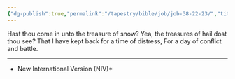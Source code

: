 ```yaml
---
{"dg-publish":true,"permalink":"/tapestry/bible/job/job-38-22-23/","title":"Job 38:22–23","hide":true,"tags":["bible-verse","bible-verse"],"dgHomeLink":true,"dgShowLocalGraph":true,"dgEnableSearch":true}
---
```



Hast thou come in unto the treasure of snow? Yea, the treasures of hail dost thou see?
That I have kept back for a time of distress, For a day of conflict and battle.

---
* New International Version (NIV)*